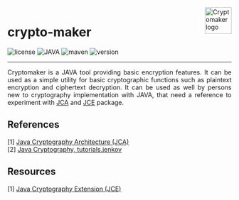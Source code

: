 <a href="#">
    <img src="https://user-images.githubusercontent.com/87063298/131988597-72850500-e0fc-4edf-b553-508678d0e6db.png" alt="Cryptomaker logo" title="Cryptomaker" align="right" height="60"/>
</a>

# crypto-maker
![license](https://img.shields.io/github/license/alexhatz05/crypto-maker?style=flat-square)
![JAVA](https://img.shields.io/badge/JAVA-v1.8-informational?style=flat-square)
![maven](https://img.shields.io/badge/maven-v3.5.3-informational?style=flat-square)
![version](https://img.shields.io/badge/version-1.0_SNAPSHOT-blueviolet?style=flat-square)

<hr>
<p align="justify"> Cryptomaker is a JAVA tool providing basic encryption features. It can be used as a simple utility for basic cryptographic functions such as plaintext encryption and ciphertext decryption. It can be used as well by persons new to cryptography implementation with JAVA, that need a reference to experiment with <a href="https://docs.oracle.com/javase/8/docs/technotes/guides/security/crypto/CryptoSpec.html">JCA</a> and <a href="https://www.oracle.com/java/technologies/javase-jce8-downloads.html">JCE</a> package. </p>

## References

[1] <a href="https://docs.oracle.com/javase/8/docs/technotes/guides/security/crypto/CryptoSpec.html">Java Cryptography Architecture (JCA)</a><br>
[2] <a href="http://tutorials.jenkov.com/java-cryptography/index.html#generating-a-key-pair">Java Cryptography, tutorials.jenkov</a>

## Resources

[1] <a href="https://www.oracle.com/java/technologies/javase-jce8-downloads.html">Java Cryptography Extension (JCE)</a>
